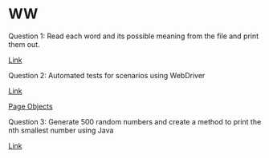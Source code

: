 # WW

Question 1: Read each word and its possible meaning from the file and print them out. 

[Link](https://github.com/jyostna9999/WW/blob/master/src/main/java/com/ww/assessment/jyostna/com/questions/FileExists.java)

Question 2: Automated tests for scenarios using WebDriver

[Link](https://github.com/jyostna9999/WW/blob/master/src/test/java/com/ww/assessment/jyostna/com/questions/WebDriverTests.java)

[Page Objects](https://github.com/jyostna9999/WW/tree/master/src/test/java/pageObjects)

Question 3: Generate 500 random numbers and create a method to print the nth smallest number using Java

[Link](https://github.com/jyostna9999/WW/blob/master/src/main/java/com/ww/assessment/jyostna/com/questions/SmallestNumber.java)
